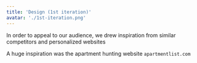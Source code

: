 ```yaml
---
title: 'Design (1st iteration)'
avatar: './1st-iteration.png'
---
```


In order to appeal to our audience, we drew inspiration from similar competitors and personalized websites

A huge inspiration was the apartment hunting website `apartmentlist.com`
